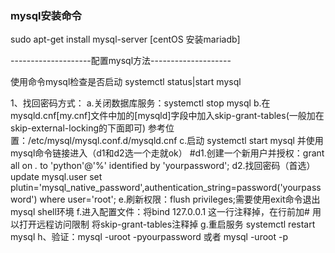 ### mysql安装命令

sudo apt-get install mysql-server
[centOS 安装mariadb]


--------------------配置mysql方法--------------------

使用命令mysql检查是否启动
systemctl status|start mysql

1、找回密码方式：
a.关闭数据库服务：systemctl stop mysql
b.在mysqld.cnf[my.cnf]文件中加的[mysqld]字段中加入skip-grant-tables(一般加在skip-external-locking的下面即可)
  参考位置：/etc/mysql/mysql.conf.d/mysqld.cnf
c.启动 systemctl start mysql  并使用mysql命令链接进入（d1和d2选一个走就ok）
  #d1.创建一个新用户并授权：grant all on *.* to 'python'@'%' identified by 'yourpassword';
  d2.找回密码（首选）
     update mysql.user set plutin='mysql_native_password',authentication_string=password('yourpassword') where user='root';
e.刷新权限：flush privileges;需要使用exit命令退出mysql shell环境
f.进入配置文件：将bind 127.0.0.1 这一行注释掉，在行前加# 用以打开远程访问限制
  将skip-grant-tables注释掉
g.重启服务 systemctl restart mysql
h、验证：mysql -uroot -pyourpassword 或者 mysql -uroot -p



